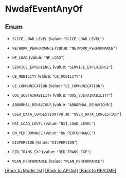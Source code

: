 # NwdafEventAnyOf

## Enum


* `SLICE_LOAD_LEVEL` (value: `"SLICE_LOAD_LEVEL"`)

* `NETWORK_PERFORMANCE` (value: `"NETWORK_PERFORMANCE"`)

* `NF_LOAD` (value: `"NF_LOAD"`)

* `SERVICE_EXPERIENCE` (value: `"SERVICE_EXPERIENCE"`)

* `UE_MOBILITY` (value: `"UE_MOBILITY"`)

* `UE_COMMUNICATION` (value: `"UE_COMMUNICATION"`)

* `QOS_SUSTAINABILITY` (value: `"QOS_SUSTAINABILITY"`)

* `ABNORMAL_BEHAVIOUR` (value: `"ABNORMAL_BEHAVIOUR"`)

* `USER_DATA_CONGESTION` (value: `"USER_DATA_CONGESTION"`)

* `NSI_LOAD_LEVEL` (value: `"NSI_LOAD_LEVEL"`)

* `DN_PERFORMANCE` (value: `"DN_PERFORMANCE"`)

* `DISPERSION` (value: `"DISPERSION"`)

* `RED_TRANS_EXP` (value: `"RED_TRANS_EXP"`)

* `WLAN_PERFORMANCE` (value: `"WLAN_PERFORMANCE"`)


[[Back to Model list]](../README.md#documentation-for-models) [[Back to API list]](../README.md#documentation-for-api-endpoints) [[Back to README]](../README.md)


